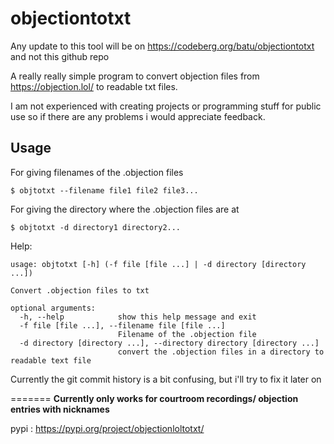 # objectiontotxt
Any update to this tool will be on https://codeberg.org/batu/objectiontotxt and not this github repo

A really really simple program to convert objection files from https://objection.lol/ to readable txt files.

I am not experienced with creating projects or programming stuff for public use so if there are any problems i would appreciate feedback.


## Usage

For giving filenames of the .objection files
```
$ objtotxt --filename file1 file2 file3...
```

For giving the directory where the .objection files are at
```
$ objtotxt -d directory1 directory2...
```

Help:
```
usage: objtotxt [-h] (-f file [file ...] | -d directory [directory ...])

Convert .objection files to txt

optional arguments:
  -h, --help            show this help message and exit
  -f file [file ...], --filename file [file ...]
                        Filename of the .objection file
  -d directory [directory ...], --directory directory [directory ...]
                        convert the .objection files in a directory to readable text file

```

Currently the git commit history is a bit confusing, but i'll try to fix it later on

=======
**Currently only works for courtroom recordings/ objection entries with nicknames**

pypi : https://pypi.org/project/objectionloltotxt/



